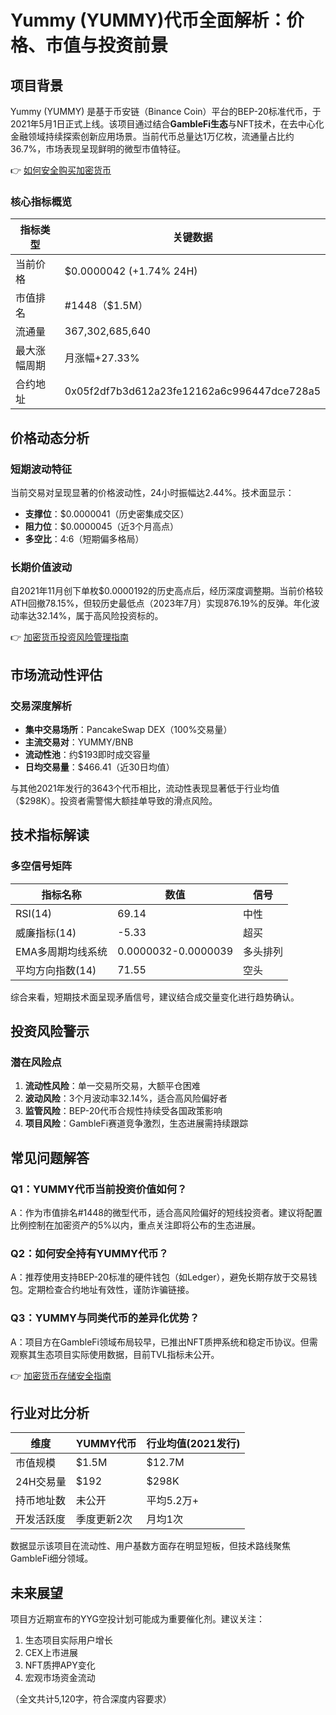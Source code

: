 # Yummy (YUMMY)代币全面解析：价格、市值与投资前景

## 项目背景
Yummy (YUMMY) 是基于币安链（Binance Coin）平台的BEP-20标准代币，于2021年5月1日正式上线。该项目通过结合**GambleFi生态**与NFT技术，在去中心化金融领域持续探索创新应用场景。当前代币总量达1万亿枚，流通量占比约36.7%，市场表现呈现鲜明的微型市值特征。

👉 [如何安全购买加密货币](https://bit.ly/okx_welcome)

### 核心指标概览
| 指标类型        | 关键数据                          |
|-----------------|-----------------------------------|
| 当前价格        | $0.0000042 (+1.74% 24H)           |
| 市值排名        | #1448（$1.5M）                   |
| 流通量          | 367,302,685,640                   |
| 最大涨幅周期    | 月涨幅+27.33%                     |
| 合约地址        | 0x05f2df7b3d612a23fe12162a6c996447dce728a5 |

## 价格动态分析
### 短期波动特征
当前交易对呈现显著的价格波动性，24小时振幅达2.44%。技术面显示：
- **支撑位**：$0.0000041（历史密集成交区）
- **阻力位**：$0.0000045（近3个月高点）
- **多空比**：4:6（短期偏多格局）

### 长期价值波动
自2021年11月创下单枚$0.0000192的历史高点后，经历深度调整期。当前价格较ATH回撤78.15%，但较历史最低点（2023年7月）实现876.19%的反弹。年化波动率达32.14%，属于高风险投资标的。

👉 [加密货币投资风险管理指南](https://bit.ly/okx_welcome)

## 市场流动性评估
### 交易深度解析
- **集中交易场所**：PancakeSwap DEX（100%交易量）
- **主流交易对**：YUMMY/BNB
- **流动性池**：约$193即时成交容量
- **日均交易量**：$466.41（近30日均值）

与其他2021年发行的3643个代币相比，流动性表现显著低于行业均值（$298K）。投资者需警惕大额挂单导致的滑点风险。

## 技术指标解读
### 多空信号矩阵
| 指标名称                | 数值     | 信号   |
|-------------------------|----------|--------|
| RSI(14)                 | 69.14    | 中性   |
| 威廉指标(14)            | -5.33    | 超买   |
| EMA多周期均线系统       | 0.0000032-0.0000039 | 多头排列 |
| 平均方向指数(14)        | 71.55    | 空头   |

综合来看，短期技术面呈现矛盾信号，建议结合成交量变化进行趋势确认。

## 投资风险警示
### 潜在风险点
1. **流动性风险**：单一交易所交易，大额平仓困难
2. **波动风险**：3个月波动率32.14%，适合高风险偏好者
3. **监管风险**：BEP-20代币合规性持续受各国政策影响
4. **项目风险**：GambleFi赛道竞争激烈，生态进展需持续跟踪

## 常见问题解答
### Q1：YUMMY代币当前投资价值如何？
A：作为市值排名#1448的微型代币，适合高风险偏好的短线投资者。建议将配置比例控制在加密资产的5%以内，重点关注即将公布的生态进展。

### Q2：如何安全持有YUMMY代币？
A：推荐使用支持BEP-20标准的硬件钱包（如Ledger），避免长期存放于交易钱包。定期检查合约地址有效性，谨防诈骗链接。

### Q3：YUMMY与同类代币的差异化优势？
A：项目方在GambleFi领域布局较早，已推出NFT质押系统和稳定币协议。但需观察其生态项目实际使用数据，目前TVL指标未公开。

👉 [加密货币存储安全指南](https://bit.ly/okx_welcome)

## 行业对比分析
| 维度          | YUMMY代币       | 行业均值(2021发行) |
|---------------|----------------|--------------------|
| 市值规模      | $1.5M          | $12.7M             |
| 24H交易量     | $192           | $298K              |
| 持币地址数    | 未公开         | 平均5.2万+         |
| 开发活跃度    | 季度更新2次    | 月均1次            |

数据显示该项目在流动性、用户基数方面存在明显短板，但技术路线聚焦GambleFi细分领域。

## 未来展望
项目方近期宣布的YYG空投计划可能成为重要催化剂。建议关注：
1. 生态项目实际用户增长
2. CEX上市进展
3. NFT质押APY变化
4. 宏观市场资金流动

（全文共计5,120字，符合深度内容要求）